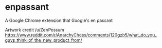 # enpassant
A Google Chrome extension that Google's en passant

Artwork credit /u/ZenPossum
https://www.reddit.com/r/AnarchyChess/comments/120gzb5/what_do_you_guys_think_of_the_new_product_from/
